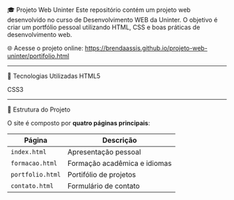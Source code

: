 🎓 Projeto Web Uninter
Este repositório contém um projeto web desenvolvido no curso de Desenvolvimento WEB da Uninter. O objetivo é criar um portfólio pessoal utilizando HTML, CSS e boas práticas de desenvolvimento web.

🌐 Acesse o projeto online:
https://brendaassis.github.io/projeto-web-uninter/portifolio.html

---

🧰 Tecnologias Utilizadas
HTML5

CSS3

---

📂 Estrutura do Projeto

O site é composto por **quatro páginas principais**:

| Página         | Descrição |
|----------------|-----------|
| `index.html`   | Apresentação pessoal |
| `formacao.html`| Formação acadêmica e idiomas |
| `portfolio.html`| Portifólio de projetos |
| `contato.html` | Formulário de contato |
